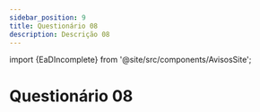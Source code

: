 ```yaml
---
sidebar_position: 9
title: Questionário 08
description: Descrição 08
---
```


import {EaDIncomplete} from '@site/src/components/AvisosSite';

# Questionário 08

<EaDIncomplete />